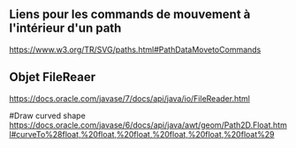 ## Liens pour les commands de mouvement à l'intérieur d'un path

https://www.w3.org/TR/SVG/paths.html#PathDataMovetoCommands

## Objet FileReaer

https://docs.oracle.com/javase/7/docs/api/java/io/FileReader.html

#Draw curved shape
https://docs.oracle.com/javase/6/docs/api/java/awt/geom/Path2D.Float.html#curveTo%28float,%20float,%20float,%20float,%20float,%20float%29

